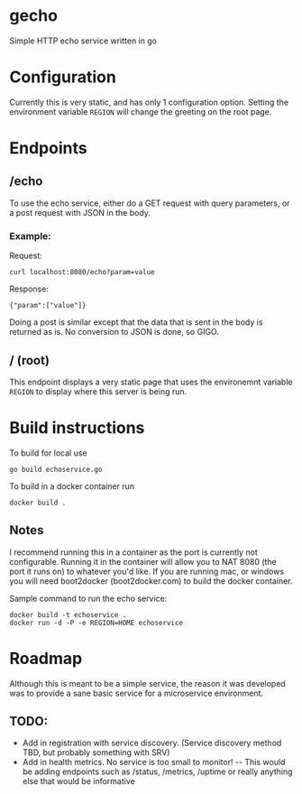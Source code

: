 gecho
=====

Simple HTTP echo service written in go

# Configuration
Currently this is very static, and has only 1 configuration option.  Setting the environment variable `REGION` will change the greeting on the root page.


# Endpoints

## /echo
To use the echo service, either do a GET request with query parameters, or a post request with JSON in the body.

### Example:
Request:
```
curl localhost:8080/echo?param=value
```
Response:
```
{"param":["value"]}
```

Doing a post is similar except that the data that is sent in the body is returned as is. No conversion to JSON is done, so GIGO.

## / (root)
This endpoint displays a very static page that uses the environemnt variable `REGION` to display where this server is being run.


# Build instructions
To build for local use
```
go build echoservice.go
```

To build in a docker container run 

```
docker build .
```

## Notes
I recommend running this in a container as the port is currently not configurable. Running it in the container will allow you to NAT 8080 (the port it runs on) to whatever you'd like.
If you are running mac, or windows you will need boot2docker (boot2docker.com) to build the docker container.

Sample command to run the echo service:
```
docker build -t echoservice .
docker run -d -P -e REGION=HOME echoservice
```

# Roadmap

Although this is meant to be a simple service, the reason it was developed was to provide a sane basic service for a microservice environment.

## TODO:
- Add in registration with service discovery. (Service discovery method TBD, but probably something with SRV)
- Add in health metrics. No service is too small to monitor!
-- This would be adding endpoints such as /status, /metrics, /uptime or really anything else that would be informative
